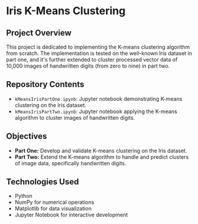 # Iris K-Means Clustering

## Project Overview
This project is dedicated to implementing the K-means clustering algorithm from scratch. The implementation is tested on the well-known Iris dataset in part one, and it's further extended to cluster processed vector data of 10,000 images of handwritten digits (from zero to nine) in part two.

## Repository Contents
- `kMeansIrisPartOne.ipynb`: Jupyter notebook demonstrating K-means clustering on the Iris dataset.
- `kMeansIrisPartTwo.ipynb`: Jupyter notebook applying the K-means algorithm to cluster images of handwritten digits.

## Objectives
- **Part One:** Develop and validate K-means clustering on the Iris dataset.
- **Part Two:** Extend the K-means algorithm to handle and predict clusters of image data, specifically handwritten digits.

## Technologies Used
- Python
- NumPy for numerical operations
- Matplotlib for data visualization
- Jupyter Notebook for interactive development
